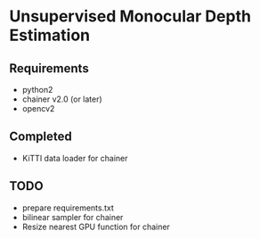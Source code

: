# Unsupervised Monocular Depth Estimation

## Requirements
- python2
- chainer v2.0 (or later)
- opencv2

## Completed
- KiTTI data loader for chainer

## TODO
- prepare requirements.txt
- bilinear sampler for chainer
- Resize nearest GPU function for chainer 
